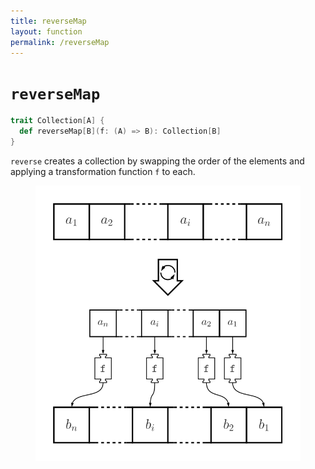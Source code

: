 ```yaml
---
title: reverseMap
layout: function
permalink: /reverseMap
---
```


# `reverseMap`

~~~ scala
trait Collection[A] {
  def reverseMap[B](f: (A) => B): Collection[B]
}
~~~

`reverse` creates a collection by swapping the order of the elements and applying a transformation function `f` to each.

<figure class="diagram">
  <img src="images/reverseMap.svg" alt="reverseMap function">
  <!-- <figcaption class="diagram-desc"></figcaption> -->
</figure>
